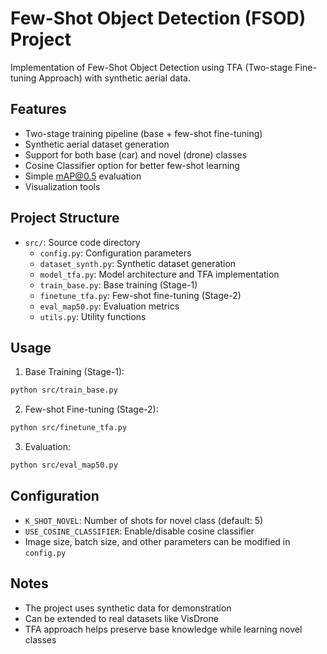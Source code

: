 # Few-Shot Object Detection (FSOD) Project

Implementation of Few-Shot Object Detection using TFA (Two-stage Fine-tuning Approach) with synthetic aerial data.

## Features

- Two-stage training pipeline (base + few-shot fine-tuning)
- Synthetic aerial dataset generation
- Support for both base (car) and novel (drone) classes
- Cosine Classifier option for better few-shot learning
- Simple mAP@0.5 evaluation
- Visualization tools

## Project Structure

- `src/`: Source code directory
  - `config.py`: Configuration parameters
  - `dataset_synth.py`: Synthetic dataset generation
  - `model_tfa.py`: Model architecture and TFA implementation
  - `train_base.py`: Base training (Stage-1)
  - `finetune_tfa.py`: Few-shot fine-tuning (Stage-2)
  - `eval_map50.py`: Evaluation metrics
  - `utils.py`: Utility functions

## Usage

1. Base Training (Stage-1):
```bash
python src/train_base.py
```

2. Few-shot Fine-tuning (Stage-2):
```bash
python src/finetune_tfa.py
```

3. Evaluation:
```bash
python src/eval_map50.py
```

## Configuration

- `K_SHOT_NOVEL`: Number of shots for novel class (default: 5)
- `USE_COSINE_CLASSIFIER`: Enable/disable cosine classifier
- Image size, batch size, and other parameters can be modified in `config.py`

## Notes

- The project uses synthetic data for demonstration
- Can be extended to real datasets like VisDrone
- TFA approach helps preserve base knowledge while learning novel classes

